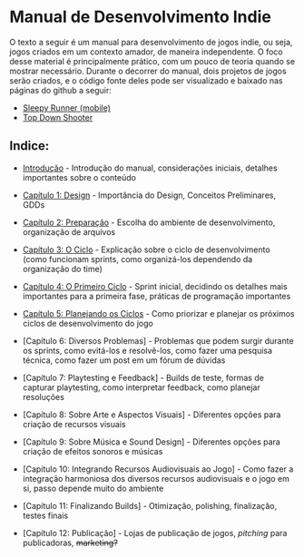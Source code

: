 <br>
<br>

# Manual de Desenvolvimento Indie

O texto a seguir é um manual para desenvolvimento de jogos indie, ou seja, jogos criados em um contexto amador, de maneira independente. O foco desse material é principalmente prático, com um pouco de teoria quando se mostrar necessário. Durante o decorrer do manual, dois projetos de jogos serão criados, e o código fonte deles pode ser visualizado e baixado nas páginas do github a seguir: 

- [Sleepy Runner (mobile)](https://github.com/D-Waack/sleepy-runner-godot4)
- [Top Down Shooter](https://github.com/D-Waack/vortex-tautology-demo)

## Indice:
* [Introdução](Capitulos/introducao.md) - Introdução do manual, considerações iniciais, detalhes importantes sobre o conteúdo 

* [Capítulo 1: Design](Capitulos/capitulo1.md) - Importância do Design, Conceitos Preliminares, GDDs

* [Capítulo 2: Preparação](Capitulos/capitulo2.md) - Escolha do ambiente de desenvolvimento, organização de arquivos

* [Capítulo 3: O Ciclo](Capitulos/capitulo3.md) - Explicação sobre o ciclo de desenvolvimento (como funcionam sprints, como organizá-los dependendo da organização do time)

* [Capítulo 4: O Primeiro Ciclo](Capitulos/capitulo4.md) - Sprint inicial, decidindo os detalhes mais importantes para a primeira fase, práticas de programação importantes

* [Capítulo 5: Planejando os Ciclos](Capitulos/capitulo5.md) - Como priorizar e planejar os próximos ciclos de desenvolvimento do jogo

* [Capítulo 6: Diversos Problemas] - Problemas que podem surgir durante os sprints, como evitá-los e resolvê-los, como fazer uma pesquisa técnica, como fazer um post em um fórum de dúvidas

* [Capítulo 7: Playtesting e Feedback] - Builds de teste, formas de capturar playtesting, como interpretar feedback, como planejar resoluções

* [Capítulo 8: Sobre Arte e Aspectos Visuais] - Diferentes opções para criação de recursos visuais

* [Capítulo 9: Sobre Música e Sound Design] - Diferentes opções para criação de efeitos sonoros e músicas

* [Capítulo 10: Integrando Recursos Audiovisuais ao Jogo] - Como fazer a integração harmoniosa dos diversos recursos audiovisuais e o jogo em si, passo depende muito do ambiente

* [Capítulo 11: Finalizando Builds] - Otimização, polishing, finalização, testes finais

* [Capítulo 12: Publicação] - Lojas de publicação de jogos, *pitching* para publicadoras, ~~marketing?~~

